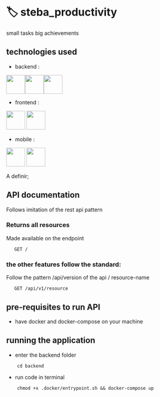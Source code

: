# :label: steba_productivity

small tasks big achievements

## technologies used

- backend :

<img height="50" src="https://user-images.githubusercontent.com/25181517/183568594-85e280a7-0d7e-4d1a-9028-c8c2209e073c.png"><img height="50" src="https://user-images.githubusercontent.com/25181517/183859966-a3462d8d-1bc7-4880-b353-e2cbed900ed6.png"><img height="50" src="https://user-images.githubusercontent.com/25181517/117207330-263ba280-adf4-11eb-9b97-0ac5b40bc3be.png">

- frontend :

<img height="50" src="https://user-images.githubusercontent.com/25181517/183897015-94a058a6-b86e-4e42-a37f-bf92061753e5.png">
<img height="50" src="https://user-images.githubusercontent.com/25181517/187896150-cc1dcb12-d490-445c-8e4d-1275cd2388d6.png">

- mobile :

<img height="50" src="https://user-images.githubusercontent.com/25181517/183897015-94a058a6-b86e-4e42-a37f-bf92061753e5.png">

<img height="50" src="">

A definir;

## API documentation

Follows imitation of the rest api pattern

### Returns all resources

Made available on the endpoint

```http
   GET /
```

### the other features follow the standard:

Follow the pattern /api/version of the api / resource-name

```http
   GET /api/v1/resource
```

## pre-requisites to run API

- have docker and docker-compose on your machine

## running the application

- enter the backend folder

```
    cd backend
```

- run code in terminal

```
    chmod +x .docker/entrypoint.sh && docker-compose up
```
